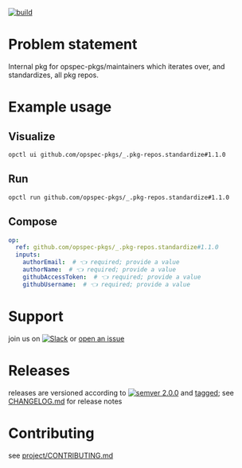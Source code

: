 [![build](https://github.com/opspec-pkgs/_.pkg-repos.standardize/actions/workflows/build.yml/badge.svg)](https://github.com/opspec-pkgs/_.pkg-repos.standardize/actions/workflows/build.yml)


# Problem statement

Internal pkg for opspec-pkgs/maintainers which iterates over, and standardizes, all pkg repos.

# Example usage

## Visualize

```shell
opctl ui github.com/opspec-pkgs/_.pkg-repos.standardize#1.1.0
```

## Run

```
opctl run github.com/opspec-pkgs/_.pkg-repos.standardize#1.1.0
```

## Compose

```yaml
op:
  ref: github.com/opspec-pkgs/_.pkg-repos.standardize#1.1.0
  inputs:
    authorEmail:  # 👈 required; provide a value
    authorName:  # 👈 required; provide a value
    githubAccessToken:  # 👈 required; provide a value
    githubUsername:  # 👈 required; provide a value
```

# Support

join us on
[![Slack](https://img.shields.io/badge/slack-opctl-E01563.svg)](https://join.slack.com/t/opctl/shared_invite/zt-51zodvjn-Ul_UXfkhqYLWZPQTvNPp5w)
or
[open an issue](https://github.com/opspec-pkgs/_.pkg-repos.standardize/issues)

# Releases

releases are versioned according to
[![semver 2.0.0](https://img.shields.io/badge/semver-2.0.0-brightgreen.svg)](http://semver.org/spec/v2.0.0.html)
and [tagged](https://git-scm.com/book/en/v2/Git-Basics-Tagging); see
[CHANGELOG.md](CHANGELOG.md) for release notes

# Contributing

see
[project/CONTRIBUTING.md](https://github.com/opspec-pkgs/project/blob/main/CONTRIBUTING.md)
